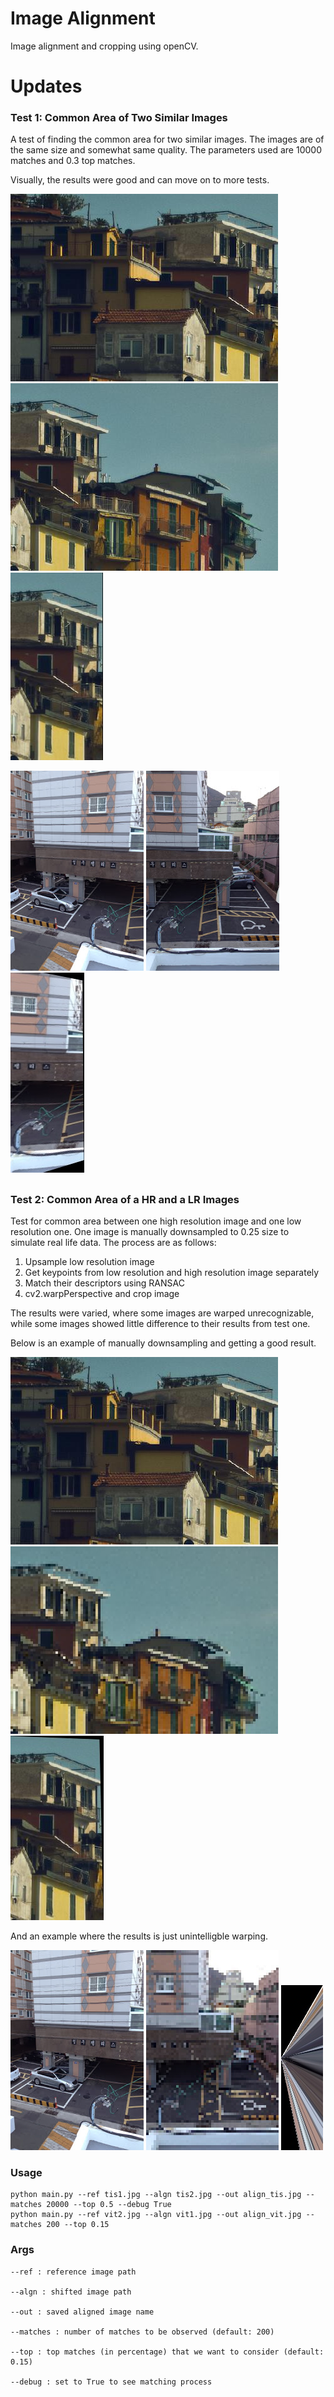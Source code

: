 # Image Alignment

Image alignment and cropping using openCV.

# Updates

### Test 1: Common Area of Two Similar Images

A test of finding the common area for two similar images. The images are of the same size and somewhat same quality. 
The parameters used are 10000 matches and 0.3 top matches.

Visually, the results were good and can move on to more tests. 

![House 1](./data/house_1.jpg "Ref 1")
![House 2](./data/house_2.jpg "Ref 2")
![House Common](./results_1/house_al.jpg "Ref 2")

![Park 1](./data/park_1.jpg "Ref 1")
![Park 2](./data/park_2.jpg "Ref 2")
![Park Common](./results_1/park_al.jpg "Ref 2")

##

### Test 2: Common Area of a HR and a LR Images

Test for common area between one high resolution image and one low resolution one. One image is manually downsampled 
to 0.25 size to simulate real life data. The process are as follows:

1. Upsample low resolution image
2. Get keypoints from low resolution and high resolution image separately
3. Match their descriptors using RANSAC
4. cv2.warpPerspective and crop image

The results were varied, where some images are warped unrecognizable, while some images showed little difference to 
their results from test one.

Below is an example of manually downsampling and getting a good result. 

![Kitchen 1](./data/house_1.jpg "Ref 1")
![Kitchen 2](./downsampled_025/house_al.jpg_downsampled.jpg "Ref 2")
![Kitchen Common](./results_2/house_al.jpg "Ref 2")



And an example where the results is just unintelligble warping.

![Kitchen 1](./data/park_1.jpg "Ref 1")
![Kitchen 2](./downsampled_025/park_al.jpg_downsampled.jpg "Ref 2")
![Kitchen Common](./results_2/park_al.jpg "Ref 2")
### Usage

```
python main.py --ref tis1.jpg --algn tis2.jpg --out align_tis.jpg --matches 20000 --top 0.5 --debug True
python main.py --ref vit2.jpg --algn vit1.jpg --out align_vit.jpg --matches 200 --top 0.15              
```

### Args

```
--ref : reference image path

--algn : shifted image path

--out : saved aligned image name

--matches : number of matches to be observed (default: 200)

--top : top matches (in percentage) that we want to consider (default: 0.15)

--debug : set to True to see matching process

```




